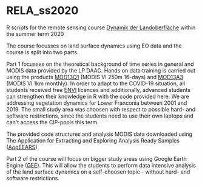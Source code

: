 # RELA_ss2020
R scripts for the remote sensing course <a href="https://wuestudy.zv.uni-wuerzburg.de:443/qisserver/pages/startFlow.xhtml?_flowId=detailView-flow&unitId=112146&periodId=288&navigationPosition=studiesOffered,courseoverviewShow">Dynamik der Landoberfläche</a> within the summer term 2020

The course focusses on land surface dynamics using EO data and the course is split into two parts. 

Part 1 focusses on the theoretical background of time series in general and MODIS data provided by the LP DAAC. Hands on data training is carried out using the products <a href="https://lpdaac.usgs.gov/products/mod13q1v006/">MOD13Q1</a> (MODIS VI 250m 16-days) and <a href="https://lpdaac.usgs.gov/products/mod13a3v006/">MOD13A3</a> (MODIS VI 1km monthly). 
In order to adapt to the COVID-19 situation, all students received free <a href="https://www.harrisgeospatial.com/Software-Technology/ENVIENVI">ENVI</a> licences and additionally, advanced students can strengthen their knowledge in R with the code provided here. We are addressing vegetation dynamics for Lower Franconia between 2001 and 2019. The small study area was choosen with respect to possible hard- and software restrictions, since the students need to use their own laptops and can't access the CIP-pools this term. 

The provided code structures and analysis MODIS data downloaded using The Application for Extracting and Exploring Analysis Ready Samples (<a href="https://lpdaac.usgs.gov/tools/appeears/">AρρEEARS</a>)

Part 2 of the course will focus on bigger study areas using Google Earth Engine (<a href="https://earthengine.google.com/">GEE</a>). This will allow the students to perform data intensive analysis of the land surface dynamics on a self-choosen topic - without hard- and software restrictions.  
